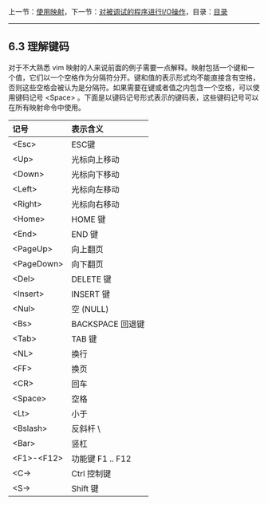 上一节：[使用映射](6.2.md)，下一节：[对被调试的程序进行I/O操作](7.0.md)，目录：[目录](SUMMARY.md)

----------

6.3 理解键码
--------------

对于不大熟悉 vim 映射的人来说前面的例子需要一点解释。映射包括一个键和一个值，它们以一个空格作为分隔符分开。键和值的表示形式均不能直接含有空格，否则这些空格会被认为是分隔符。如果需要在键或者值之内包含一个空格，可以使用键码记号 &lt;Space&gt; 。下面是以键码记号形式表示的键码表，这些键码记号可以在所有映射命令中使用。

记号             |  表示含义 
:----------------|:-------------
&lt;Esc&gt;      |  ESC键
&lt;Up&gt;       |  光标向上移动
&lt;Down&gt;     |  光标向下移动
&lt;Left&gt;     |  光标向左移动
&lt;Right&gt;    |  光标向右移动
&lt;Home&gt;     |  HOME 键
&lt;End&gt;      |  END 键
&lt;PageUp&gt;   |  向上翻页
&lt;PageDown&gt; |  向下翻页
&lt;Del&gt;      |  DELETE 键
&lt;Insert&gt;   |  INSERT 键
&lt;Nul&gt;      |  空 (NULL)
&lt;Bs&gt;       |  BACKSPACE 回退键
&lt;Tab&gt;      |  TAB 键
&lt;NL&gt;       |  换行
&lt;FF&gt;       |  换页
&lt;CR&gt;       |  回车
&lt;Space&gt;    |  空格
&lt;Lt&gt;       |  小于
&lt;Bslash&gt;   |  反斜杆 &#92;
&lt;Bar&gt;      |  竖杠
&lt;F1&gt;-&lt;F12&gt; | 功能键 F1 .. F12        
&lt;C-&gt;       |  Ctrl 控制键
&lt;S-&gt;       |  Shift 键
